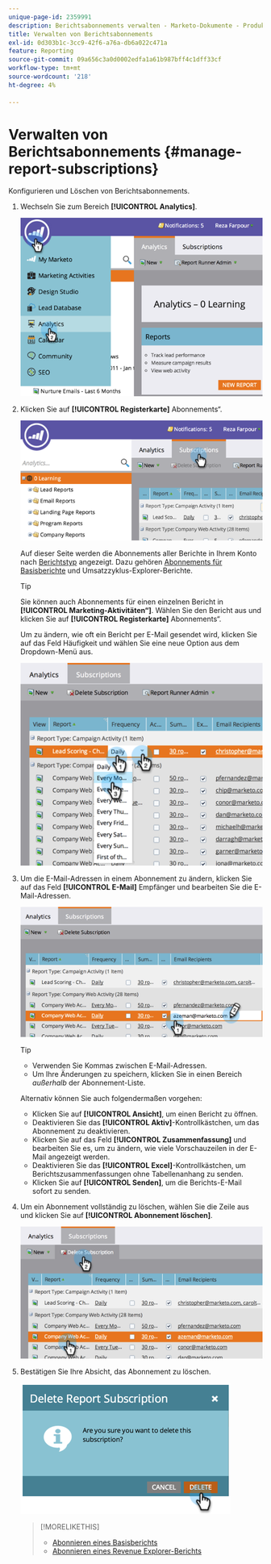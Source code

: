 ```yaml
---
unique-page-id: 2359991
description: Berichtsabonnements verwalten - Marketo-Dokumente - Produktdokumentation
title: Verwalten von Berichtsabonnements
exl-id: 0d303b1c-3cc9-42f6-a76a-db6a022c471a
feature: Reporting
source-git-commit: 09a656c3a0d0002edfa1a61b987bff4c1dff33cf
workflow-type: tm+mt
source-wordcount: '218'
ht-degree: 4%

---
```


# Verwalten von Berichtsabonnements {#manage-report-subscriptions}

Konfigurieren und Löschen von Berichtsabonnements.

1. Wechseln Sie zum Bereich **[!UICONTROL Analytics]**.

   ![](assets/image2014-9-16-10-3a35-3a25.png)

1. Klicken Sie auf **[!UICONTROL Registerkarte]** Abonnements“.

   ![](assets/image2014-9-16-10-3a35-3a32.png)

   Auf dieser Seite werden die Abonnements aller Berichte in Ihrem Konto nach [Berichtstyp](/help/marketo/product-docs/reporting/basic-reporting/report-types/report-type-overview.md) angezeigt. Dazu gehören [Abonnements für Basisberichte](/help/marketo/product-docs/reporting/basic-reporting/report-subscriptions/subscribe-to-a-basic-report.md) und Umsatzzyklus-Explorer-Berichte.

   >[!TIP]
   >
   >Sie können auch Abonnements für einen einzelnen Bericht in **[!UICONTROL Marketing-Aktivitäten“]**. Wählen Sie den Bericht aus und klicken Sie auf **[!UICONTROL Registerkarte]** Abonnements“.

   Um zu ändern, wie oft ein Bericht per E-Mail gesendet wird, klicken Sie auf das Feld Häufigkeit und wählen Sie eine neue Option aus dem Dropdown-Menü aus.

   ![](assets/image2014-9-16-10-3a36-3a4.png)

1. Um die E-Mail-Adressen in einem Abonnement zu ändern, klicken Sie auf das Feld **[!UICONTROL E-Mail]** Empfänger und bearbeiten Sie die E-Mail-Adressen.

   ![](assets/image2014-9-16-10-3a36-3a11.png)

   >[!TIP]
   >
   >* Verwenden Sie Kommas zwischen E-Mail-Adressen.
   >* Um Ihre Änderungen zu speichern, klicken Sie in einen Bereich _außerhalb_ der Abonnement-Liste.

   Alternativ können Sie auch folgendermaßen vorgehen:

   * Klicken Sie auf **[!UICONTROL Ansicht]**, um einen Bericht zu öffnen.
   * Deaktivieren Sie das **[!UICONTROL Aktiv]**-Kontrollkästchen, um das Abonnement zu deaktivieren.
   * Klicken Sie auf das Feld **[!UICONTROL Zusammenfassung]** und bearbeiten Sie es, um zu ändern, wie viele Vorschauzeilen in der E-Mail angezeigt werden.
   * Deaktivieren Sie das **[!UICONTROL Excel]**-Kontrollkästchen, um Berichtszusammenfassungen ohne Tabellenanhang zu senden.
   * Klicken Sie auf **[!UICONTROL Senden]**, um die Berichts-E-Mail sofort zu senden.

1. Um ein Abonnement vollständig zu löschen, wählen Sie die Zeile aus und klicken Sie auf **[!UICONTROL Abonnement löschen]**.

   ![](assets/image2014-9-16-10-3a36-3a38.png)

1. Bestätigen Sie Ihre Absicht, das Abonnement zu löschen.

   ![](assets/image2014-9-16-10-3a36-3a43.png)

   >[!MORELIKETHIS]
   >
   >* [Abonnieren eines Basisberichts](/help/marketo/product-docs/reporting/basic-reporting/report-subscriptions/subscribe-to-a-basic-report.md)
   >* [Abonnieren eines Revenue Explorer-Berichts](/help/marketo/product-docs/reporting/revenue-cycle-analytics/revenue-explorer/subscribe-to-a-revenue-explorer-report.md)
